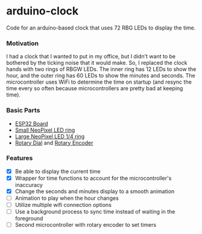 # arduino-clock
Code for an arduino-based clock that uses 72 RBG LEDs to display the time. 

### Motivation

I had a clock that I wanted to put in my office, but I didn't want to be bothered by the ticking noise that it 
would make. So, I replaced the clock hands with two rings of RBGW LEDs. The inner ring has 12 LEDs to show
the hour, and the outer ring has 60 LEDs to show the minutes and seconds. The microcontroller uses WiFi to 
determine the time on startup (and resync the time every so often because microcontrollers are pretty bad at
keeping time).  

### Basic Parts
- [ESP32 Board](https://www.adafruit.com/product/3591)
- [Small NeoPixel LED ring](https://www.adafruit.com/product/2852)
- [Large NeoPixel LED 1/4 ring](https://www.adafruit.com/product/2874)
- [Rotary Dial](https://www.adafruit.com/product/377) and [Rotary Encoder](https://www.adafruit.com/product/4991)

### Features
- [x] Be able to display the current time
- [x] Wrapper for time functions to account for the microcontroller's inaccuracy
- [x] Change the seconds and minutes display to a smooth animation
- [ ] Animation to play when the hour changes
- [ ] Utilize multiple wifi connection options
- [ ] Use a background process to sync time instead of waiting in the foreground
- [ ] Second microcontroller with rotary encoder to set timers
